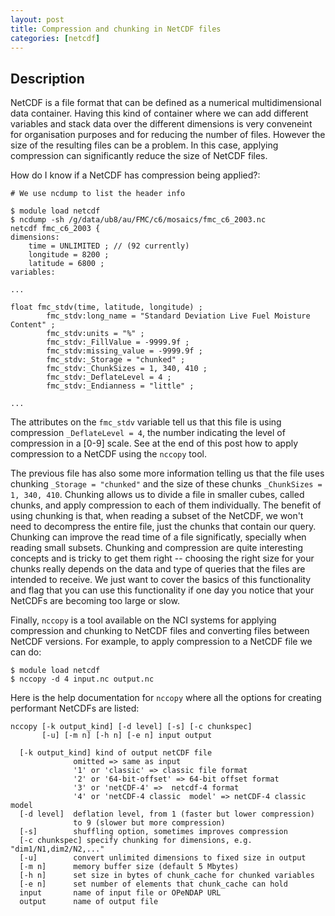 ```yaml
---
layout: post
title: Compression and chunking in NetCDF files
categories: [netcdf]
---
```


## Description

NetCDF is a file format that can be defined as a numerical multidimensional data container. Having this kind of container where we can add different variables and stack data over the different dimensions is very conveneint for organisation purposes and for reducing the number of files. However the size of the resulting files can be a problem. In this case, applying compression can significantly reduce the size of NetCDF files.

How do I know if a NetCDF has compression being applied?:

```
# We use ncdump to list the header info

$ module load netcdf
$ ncdump -sh /g/data/ub8/au/FMC/c6/mosaics/fmc_c6_2003.nc
netcdf fmc_c6_2003 {
dimensions:
	time = UNLIMITED ; // (92 currently)
	longitude = 8200 ;
	latitude = 6800 ;
variables:

...

float fmc_stdv(time, latitude, longitude) ;
		fmc_stdv:long_name = "Standard Deviation Live Fuel Moisture Content" ;
		fmc_stdv:units = "%" ;
		fmc_stdv:_FillValue = -9999.9f ;
		fmc_stdv:missing_value = -9999.9f ;
		fmc_stdv:_Storage = "chunked" ;
		fmc_stdv:_ChunkSizes = 1, 340, 410 ;
		fmc_stdv:_DeflateLevel = 4 ;
		fmc_stdv:_Endianness = "little" ;

...

```

The attributes on the `fmc_stdv` variable tell us that this file is using compression `_DeflateLevel = 4`, the number indicating the level of compression in a [0-9] scale. See at the end of this post how to apply compression to a NetCDF using the `nccopy` tool.

The previous file has also some more information telling us that the file uses chunking `_Storage = "chunked"` and the size of these chunks `_ChunkSizes = 1, 340, 410`. Chunking allows us to divide a file in smaller cubes, called chunks, and apply compression to each of them individually. The benefit of using chunking is that, when reading a subset of the NetCDF, we won't need to decompress the entire file, just the chunks that contain our query. Chunking can improve the read time of a file significatly, specially when reading small subsets. Chunking and compression are quite interesting concepts and is tricky to get them right -- choosing the right size for your chunks really depends on the data and type of queries that the files are intended to receive. We just want to cover the basics of this functionality and flag that you can use this functionality if one day you notice that your NetCDFs are becoming too large or slow.

Finally, `nccopy` is a tool available on the NCI systems for applying compression and chunking to NetCDF files and converting files between NetCDF versions. For example, to apply compression to a NetCDF file we can do:

```
$ module load netcdf
$ nccopy -d 4 input.nc output.nc
```

Here is the help documentation for `nccopy` where all the options for creating performant NetCDFs are listed:

```
nccopy [-k output_kind] [-d level] [-s] [-c chunkspec]
       [-u] [-m n] [-h n] [-e n] input output

  [-k output_kind] kind of output netCDF file
              omitted => same as input
              '1' or 'classic' => classic file format
              '2' or '64-bit-offset' => 64-bit offset format
              '3' or 'netCDF-4' =>  netcdf-4 format
              '4' or 'netCDF-4 classic  model' => netCDF-4 classic model
  [-d level]  deflation level, from 1 (faster but lower compression)
              to 9 (slower but more compression)
  [-s]        shuffling option, sometimes improves compression
  [-c chunkspec] specify chunking for dimensions, e.g. "dim1/N1,dim2/N2,..."
  [-u]        convert unlimited dimensions to fixed size in output
  [-m n]      memory buffer size (default 5 Mbytes)
  [-h n]      set size in bytes of chunk_cache for chunked variables
  [-e n]      set number of elements that chunk_cache can hold
  input       name of input file or OPeNDAP URL
  output      name of output file
```

